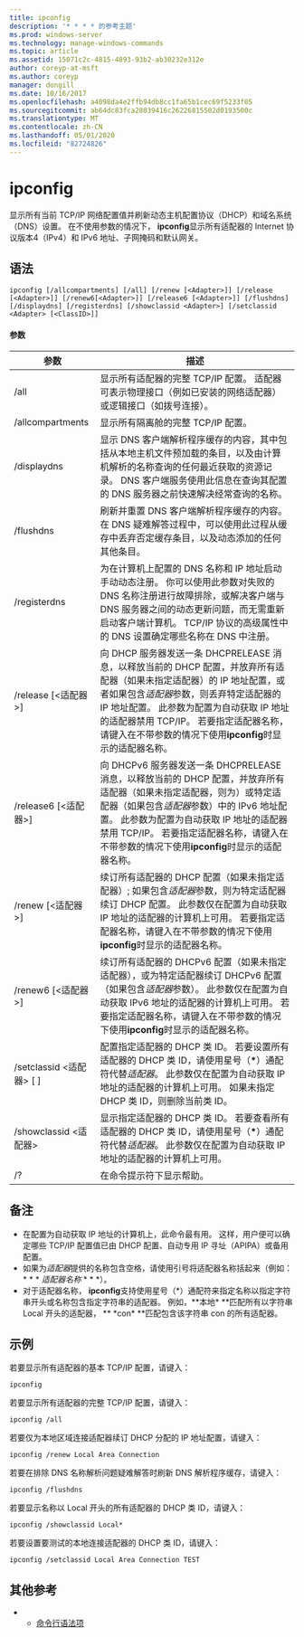 ```yaml
---
title: ipconfig
description: '* * * * 的参考主题'
ms.prod: windows-server
ms.technology: manage-windows-commands
ms.topic: article
ms.assetid: 15071c2c-4815-4893-93b2-ab30232e312e
author: coreyp-at-msft
ms.author: coreyp
manager: dongill
ms.date: 10/16/2017
ms.openlocfilehash: a4098da4e2ffb94db8cc1fa65b1cec69f5233f05
ms.sourcegitcommit: ab64dc83fca28039416c26226815502d0193500c
ms.translationtype: MT
ms.contentlocale: zh-CN
ms.lasthandoff: 05/01/2020
ms.locfileid: "82724826"
---
```

# <a name="ipconfig"></a>ipconfig



显示所有当前 TCP/IP 网络配置值并刷新动态主机配置协议（DHCP）和域名系统（DNS）设置。 在不使用参数的情况下， **ipconfig**显示所有适配器的 Internet 协议版本4（IPv4）和 IPv6 地址、子网掩码和默认网关。

## <a name="syntax"></a>语法

```
ipconfig [/allcompartments] [/all] [/renew [<Adapter>]] [/release [<Adapter>]] [/renew6[<Adapter>]] [/release6 [<Adapter>]] [/flushdns] [/displaydns] [/registerdns] [/showclassid <Adapter>] [/setclassid <Adapter> [<ClassID>]]
```

#### <a name="parameters"></a>参数

|参数|描述|
|---------|-----------|
|/all|显示所有适配器的完整 TCP/IP 配置。 适配器可表示物理接口（例如已安装的网络适配器）或逻辑接口（如拨号连接）。|
|/allcompartments|显示所有隔离舱的完整 TCP/IP 配置。|
|/displaydns|显示 DNS 客户端解析程序缓存的内容，其中包括从本地主机文件预加载的条目，以及由计算机解析的名称查询的任何最近获取的资源记录。 DNS 客户端服务使用此信息在查询其配置的 DNS 服务器之前快速解决经常查询的名称。|
|/flushdns|刷新并重置 DNS 客户端解析程序缓存的内容。 在 DNS 疑难解答过程中，可以使用此过程从缓存中丢弃否定缓存条目，以及动态添加的任何其他条目。|
|/registerdns|为在计算机上配置的 DNS 名称和 IP 地址启动手动动态注册。 你可以使用此参数对失败的 DNS 名称注册进行故障排除，或解决客户端与 DNS 服务器之间的动态更新问题，而无需重新启动客户端计算机。 TCP/IP 协议的高级属性中的 DNS 设置确定哪些名称在 DNS 中注册。|
|/release [\<适配器>]|向 DHCP 服务器发送一条 DHCPRELEASE 消息，以释放当前的 DHCP 配置，并放弃所有适配器（如果未指定适配器）的 IP 地址配置，或者如果包含*适配器*参数，则丢弃特定适配器的 IP 地址配置。 此参数为配置为自动获取 IP 地址的适配器禁用 TCP/IP。 若要指定适配器名称，请键入在不带参数的情况下使用**ipconfig**时显示的适配器名称。|
|/release6 [\<适配器>]|向 DHCPv6 服务器发送一条 DHCPRELEASE 消息，以释放当前的 DHCP 配置，并放弃所有适配器（如果未指定适配器，则为）或特定适配器（如果包含*适配器*参数）中的 IPv6 地址配置。 此参数为配置为自动获取 IP 地址的适配器禁用 TCP/IP。 若要指定适配器名称，请键入在不带参数的情况下使用**ipconfig**时显示的适配器名称。|
|/renew [\<适配器>]|续订所有适配器的 DHCP 配置（如果未指定适配器）; 如果包含*适配器*参数，则为特定适配器续订 DHCP 配置。 此参数仅在配置为自动获取 IP 地址的适配器的计算机上可用。 若要指定适配器名称，请键入在不带参数的情况下使用**ipconfig**时显示的适配器名称。|
|/renew6 [\<适配器>]|续订所有适配器的 DHCPv6 配置（如果未指定适配器），或为特定适配器续订 DHCPv6 配置（如果包含*适配器*参数）。 此参数仅在配置为自动获取 IPv6 地址的适配器的计算机上可用。 若要指定适配器名称，请键入在不带参数的情况下使用**ipconfig**时显示的适配器名称。|
|/setclassid \<适配器> [ <ClassID>]|配置指定适配器的 DHCP 类 ID。 若要设置所有适配器的 DHCP 类 ID，请使用星号（**&#42;**）通配符代替*适配器*。 此参数仅在配置为自动获取 IP 地址的适配器的计算机上可用。 如果未指定 DHCP 类 ID，则删除当前类 ID。|
|/showclassid \<适配器>|显示指定适配器的 DHCP 类 ID。 若要查看所有适配器的 DHCP 类 ID，请使用星号（**&#42;**）通配符代替*适配器*。 此参数仅在配置为自动获取 IP 地址的适配器的计算机上可用。|
|/?|在命令提示符下显示帮助。|

## <a name="remarks"></a>备注

- 在配置为自动获取 IP 地址的计算机上，此命令最有用。 这样，用户便可以确定哪些 TCP/IP 配置值已由 DHCP 配置、自动专用 IP 寻址（APIPA）或备用配置。
- 如果为*适配器*提供的名称包含空格，请使用引号将适配器名称括起来（例如： * * * *<em>适配器名称</em>* * * *）。
- 对于适配器名称， **ipconfig**支持使用星号（\*）通配符来指定名称以指定字符串开头或名称包含指定字符串的适配器。 例如，**本地\* **匹配所有以字符串 Local 开头的适配器， ** \*con\* **匹配包含该字符串 con 的所有适配器。

## <a name="examples"></a>示例

若要显示所有适配器的基本 TCP/IP 配置，请键入：
```
ipconfig
```
若要显示所有适配器的完整 TCP/IP 配置，请键入：
```
ipconfig /all
```
若要仅为本地区域连接适配器续订 DHCP 分配的 IP 地址配置，请键入：
```
ipconfig /renew Local Area Connection
```
若要在排除 DNS 名称解析问题疑难解答时刷新 DNS 解析程序缓存，请键入：
```
ipconfig /flushdns
```
若要显示名称以 Local 开头的所有适配器的 DHCP 类 ID，请键入：
```
ipconfig /showclassid Local*
```
若要设置要测试的本地连接适配器的 DHCP 类 ID，请键入：
```
ipconfig /setclassid Local Area Connection TEST
```

## <a name="additional-references"></a>其他参考

-   - [命令行语法项](command-line-syntax-key.md)
